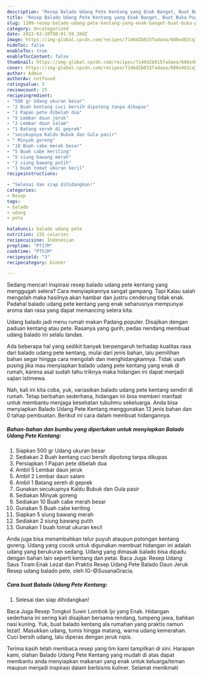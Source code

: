 ```yaml
---
description: "Resep Balado Udang Pete Kentang yang Enak Banget, Buat Buka Puasa Bikin Ngiler"
title: "Resep Balado Udang Pete Kentang yang Enak Banget, Buat Buka Puasa Bikin Ngiler"
slug: 1209-resep-balado-udang-pete-kentang-yang-enak-banget-buat-buka-puasa-bikin-ngiler
category: Uncategorized
date: 2022-03-28T00:01:59.260Z
image: https://img-global.cpcdn.com/recipes/7146d2b015fadaea/680x482cq70/balado-udang-pete-kentang-foto-resep-utama.jpg
hideToc: false
enableToc: true
enableTocContent: false
thumbnail: https://img-global.cpcdn.com/recipes/7146d2b015fadaea/680x482cq70/balado-udang-pete-kentang-foto-resep-utama.jpg
cover: https://img-global.cpcdn.com/recipes/7146d2b015fadaea/680x482cq70/balado-udang-pete-kentang-foto-resep-utama.jpg
author: Admin
authorAv: notfound
ratingvalue: 3
reviewcount: 25
recipeingredient:
- "500 gr Udang ukuran besar"
- "2 Buah kentang cuci bersih dipotong tanpa dikupas"
- "1 Papan pete dibelah dua"
- "5 Lembar daun jeruk"
- "2 Lembar daun salam"
- "1 Batang sereh di geprek"
- "secukupnya Kaldu Bubuk dan Gula pasir"
- " Minyak goreng"
- "10 Buah cabe merah besar"
- "5 Buah cabe keriting"
- "5 siung bawang merah"
- "2 siung bawang putih"
- "1 buah tomat ukuran kecil"
recipeinstructions:

- "Selesai dan siap dihidangkan!"
categories:
- Resep
tags:
- balado
- udang
- pete

katakunci: balado udang pete 
nutrition: 226 calories
recipecuisine: Indonesian
preptime: "PT17M"
cooktime: "PT51M"
recipeyield: "3"
recipecategory: Dinner

---
```



Sedang mencari inspirasi resep balado udang pete kentang yang menggugah selera? Cara menyiapkannya sangat gampang. Tapi Kalau salah mengolah maka hasilnya akan hambar dan justru cenderung tidak enak. Padahal balado udang pete kentang yang enak seharusnya mempunyai aroma dan rasa yang dapat memancing selera kita.


Udang balado jadi menu rumah makan Padang populer. Disajikan dengan paduan kentang atau pete. Rasanya yang gurih, pedas nendang membuat udang balado ini selalu tandas.

Ada beberapa hal yang sedikit banyak berpengaruh terhadap kualitas rasa dari balado udang pete kentang, mulai dari jenis bahan, lalu pemilihan bahan segar hingga cara mengolah dan menghidangkannya. Tidak usah pusing jika mau menyiapkan balado udang pete kentang yang enak di rumah, karena asal sudah tahu triknya maka hidangan ini dapat menjadi sajian istimewa.


Nah, kali ini kita coba, yuk, variasikan balado udang pete kentang sendiri di rumah. Tetap berbahan sederhana, hidangan ini bisa memberi manfaat untuk membantu menjaga kesehatan tubuhmu sekeluarga. Anda bisa menyiapkan Balado Udang Pete Kentang menggunakan 13 jenis bahan dan 0 tahap pembuatan. Berikut ini cara dalam membuat hidangannya.

<!--inarticleads1-->

##### Bahan-bahan dan bumbu yang diperlukan untuk menyiapkan Balado Udang Pete Kentang:

1. Siapkan 500 gr Udang ukuran besar
1. Sediakan 2 Buah kentang cuci bersih dipotong tanpa dikupas
1. Persiapkan 1 Papan pete dibelah dua
1. Ambil 5 Lembar daun jeruk
1. Ambil 2 Lembar daun salam
1. Ambil 1 Batang sereh di geprek
1. Gunakan secukupnya Kaldu Bubuk dan Gula pasir
1. Sediakan  Minyak goreng
1. Sediakan 10 Buah cabe merah besar
1. Gunakan 5 Buah cabe keriting
1. Siapkan 5 siung bawang merah
1. Sediakan 2 siung bawang putih
1. Gunakan 1 buah tomat ukuran kecil


Anda juga bisa menambahkan telur puyuh ataupun potongan kentang goreng. Udang yang cocok untuk digunakan membuat hidangan ini adalah udang yang berukuran sedang. Udang yang dimasak balado bisa dipadu dengan bahan lain seperti kentang dan petai. Baca Juga: Resep Udang Saus Tiram Enak Lezat dan Praktis Resep Udang Pete Balado Daun Jeruk⁣ Resep udang balado pete, oleh IG-@SusanaGracia. 

<!--inarticleads2-->

##### Cara buat Balado Udang Pete Kentang:


1. Selesai dan siap dihidangkan!

Baca Juga Resep Tongkol Suwir Lombok Ijo yang Enak. Hidangan sederhana ini sering kali disajikan bersama rendang, tumpeng jawa, bahkan nasi kuning. Yuk, buat balado kentang ala rumahan yang praktis namun lezat!. Masukkan udang, tumis hingga matang, warna udang kemerahan. Cuci bersih udang, lalu diperas dengan jeruk nipis. 

Terima kasih telah membaca resep yang tim kami tampilkan di sini. Harapan kami, olahan Balado Udang Pete Kentang yang mudah di atas dapat membantu anda menyiapkan makanan yang enak untuk keluarga/teman maupun menjadi inspirasi dalam berbisnis kuliner. Selamat menikmati
